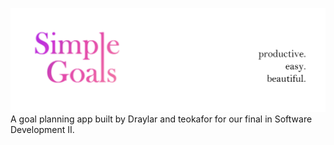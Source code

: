 ![](src/resources/banner.png)
A goal planning app built by Draylar and teokafor for our final in Software Development II.
